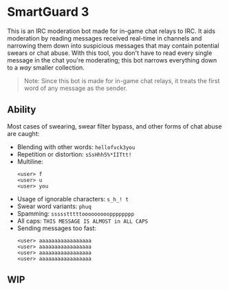 # SmartGuard 3
This is an IRC moderation bot made for in-game chat relays to IRC. It aids moderation by reading messages received real-time in channels and narrowing them down into suspicious messages that may contain potential swears or chat abuse. With this tool, you don't have to read every single message in the chat you're moderating; this bot narrows everything down to a _way_ smaller collection.
> Note: Since this bot is made for in-game chat relays, it treats the first word of any message as the sender.

## Ability
Most cases of swearing, swear filter bypass, and other forms of chat abuse are caught:
- Blending with other words: `hellofvck3you`
- Repetition or distortion: `sSsHhh5%*IITtt!`
- Multiline:
    ```
    <user> f
    <user> u
    <user> you
    ```
- Usage of ignorable characters: `s_h_! t`
- Swear word variants: `phuq`
- Spamming: `ssssstttttooooooooopppppppp`
- All caps: `THIS MESSAGE IS ALMOST in ALL CAPS`
- Sending messages too fast:
    ```
    <user> aaaaaaaaaaaaaaaaa
    <user> aaaaaaaaaaaaaaaaa
    <user> aaaaaaaaaaaaaaaaa
    <user> aaaaaaaaaaaaaaaaa
    ```
## WIP

